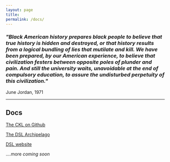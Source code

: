 ```yaml
---
layout: page
title: 
permalink: /docs/
---
```


### *"Black American history prepares black people to believe that true history is hidden and destroyed, or that history results from a logical bundling of lies that mutilate and kill. We have been prepared, by our American experience, to believe that civilization festers between opposite poles of plunder and pain. And still the university waits, unavoidable  at the end of compulsory education, to assure the undisturbed perpetuity of this civilization."*

June Jordan, 1971

---

## Docs

[The CKL on Github](https://github.com/lxcprojects/ckldocs)

[The DSL Archipelago](https://padlet.com/dslprojects/archipelago)

[DSL website](dslprojects.org)

....more *coming soon*